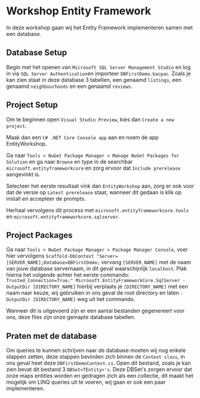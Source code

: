 # Workshop Entity Framework

In deze workshop gaan wij het Entity Framework implementeren samen met een database.

## Database Setup

Begin met het openen van `Microsoft SQL Server Management Studio` en log in via `SQL Server Authentication`en importeer `DBFirstDemo.bacpac`.
Zoals je kan zien staat in deze database 3 tabellen, een genaamd `listings`, een genaamd `neighbourhoods` en een genaamd `reviews`.

## Project Setup

Om te beginnen open `Visual Studio Preview`, kies dan `Create a new project`. 

Maak dan een `C# .NET Core Console app` aan en noem de app EntityWorkshop. 

Ga naar `Tools > NuGet Package Manager > Manage NuGet Packages for Solution` en ga naar `Browse` en type in de searchbar `microsoft.entityframeworkcore` en zorg ervoor dat `Include prerelease` aangevinkt is.

Selecteer het eerste resultaat vink dan `EntityWorkshop` aan, zorg er ook voor dat de versie op `Latest prerelease` staat, wanneer dit gedaan is klik op install en accepteer de prompts.

Herhaal vervolgens dit process met `microsoft.entityframeworkcore.tools` en `microsoft.entityframeworkcore.sqlserver`.

## Project Packages

Ga naar `Tools > NuGet Package Manager > Package Manager Console`, voer hier vervolgens `Scaffold-DbContext "Server=[SERVER_NAME];Database=DBFirstDemo;` vervang `[SERVER_NAME]` met de naam van jouw database servernaam, in dit geval waarschijnlijk `localhost`.
Plak hierna het volgende achter het eerste commando: `Trusted_Connection=True;" Microsoft.EntityFrameworkCore.SqlServer -OutputDir [DIRECTORY_NAME]` hierbij verplaats je `[DIRECTORY_NAME]` met een naam naar keuze, wij gebruiken in ons geval de root directory en laten `-OutputDir [DIRECTORY_NAME]` weg uit het commando.

Wanneer dit is uitgevoerd zijn er een aantal bestanden gegenereert voor ons, deze files zijn onze gemapte database tabellen.

## Praten met de database

Om queries te kunnen schrijven naar de database moeten wij nog enkele stappen zetten, deze stappen bevinden zich binnen de `Context class`, in ons geval heet deze `DBFirstDemoContext.cs`.
Open dit bestand, zoals je kan zien bevat dit bestand 3 `DBSet<TEntity>'s`. Deze DBSet's zorgen ervoor dat onze maps entities worden en gedragen zich als een collectie, dit maakt het mogelijk om LINQ queries uit te voeren, wij gaan er ook een paar implementeren.
